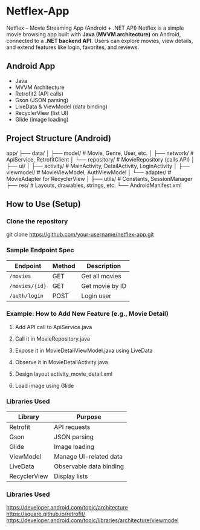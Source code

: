 # Netflex-App
Netflex – Movie Streaming App (Android + .NET API)  Netflex is a simple movie browsing app built with **Java (MVVM architecture)** on Android, connected to a **.NET backend API**. Users can explore movies, view details, and extend features like login, favorites, and reviews.


## Android App
- Java
- MVVM Architecture
- Retrofit2 (API calls)
- Gson (JSON parsing)
- LiveData & ViewModel (data binding)
- RecyclerView (list UI)
- Glide (image loading)

## Project Structure (Android)
app/
├── data/
│ ├── model/ # Movie, Genre, User, etc.
│ ├── network/ # ApiService, RetrofitClient
│ └── repository/ # MovieRepository (calls API)
│
├── ui/
│ ├── activity/ # MainActivity, DetailActivity, LoginActivity
│ ├── viewmodel/ # MovieViewModel, AuthViewModel
│ └── adapter/ # MovieAdapter for RecyclerView
│
├── utils/ # Constants, SessionManager
├── res/ # Layouts, drawables, strings, etc.
└── AndroidManifest.xml

## How to Use (Setup)
### Clone the repository

git clone https://github.com/your-username/netflex-app.git

### Sample Endpoint Spec
| Endpoint       | Method | Description     |
| -------------- | ------ | --------------- |
| `/movies`      | GET    | Get all movies  |
| `/movies/{id}` | GET    | Get movie by ID |
| `/auth/login`  | POST   | Login user      |

### Example: How to Add New Feature (e.g., Movie Detail)
1. Add API call to ApiService.java

2. Call it in MovieRepository.java

3. Expose it in MovieDetailViewModel.java using LiveData

4. Observe it in MovieDetailActivity.java

5. Design layout activity_movie_detail.xml

6. Load image using Glide

### Libraries Used
| Library      | Purpose                 |
| ------------ | ----------------------- |
| Retrofit     | API requests            |
| Gson         | JSON parsing            |
| Glide        | Image loading           |
| ViewModel    | Manage UI-related data  |
| LiveData     | Observable data binding |
| RecyclerView | Display lists           |

### Libraries Used
https://developer.android.com/topic/architecture
https://square.github.io/retrofit/
https://developer.android.com/topic/libraries/architecture/viewmodel
